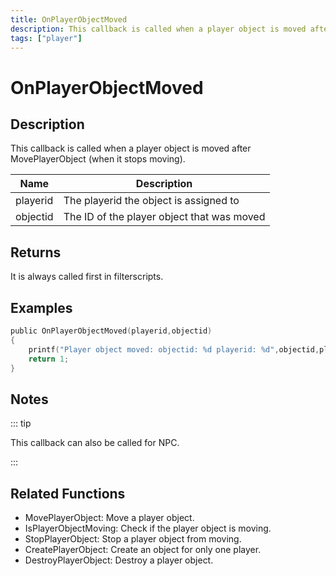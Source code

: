 ```yaml
---
title: OnPlayerObjectMoved
description: This callback is called when a player object is moved after MovePlayerObject (when it stops moving).
tags: ["player"]
---
```


# OnPlayerObjectMoved

<TagLinks />

## Description

This callback is called when a player object is moved after MovePlayerObject (when it stops moving).

| Name     | Description                                |
| -------- | ------------------------------------------ |
| playerid | The playerid the object is assigned to     |
| objectid | The ID of the player object that was moved |

## Returns

It is always called first in filterscripts.

## Examples

```c
public OnPlayerObjectMoved(playerid,objectid)
{
    printf("Player object moved: objectid: %d playerid: %d",objectid,playerid);
    return 1;
}
```

## Notes

::: tip

This callback can also be called for NPC.

:::

## Related Functions

- MovePlayerObject: Move a player object.
- IsPlayerObjectMoving: Check if the player object is moving.
- StopPlayerObject: Stop a player object from moving.
- CreatePlayerObject: Create an object for only one player.
- DestroyPlayerObject: Destroy a player object.
